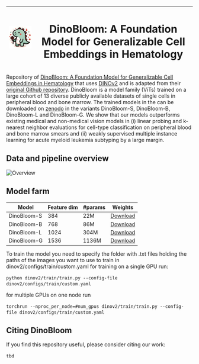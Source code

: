 
| <img src="media/logo.png" width="250" title="Cutie" /> | <h1>DinoBloom: A Foundation Model for Generalizable Cell Embeddings in Hematology</h1> 
|-|-|



Repository of [DinoBloom: A Foundation Model for Generalizable Cell Embeddings in Hematology](https://arxiv.org) that uses [DINOv2](https://arxiv.org/abs/2304.07193) and is adapted from their [original Github repository](https://github.com/facebookresearch/dinov2/tree/main/dinov2). DinoBloom is a model family (ViTs) trained on a large cohort of 13 diverse publicly available datasets of single cells in peripheral blood and bone marrow. The trained models in the can be downloaded on [zenodo](zenodolink.com) in the variants DinoBloom-S, DinoBloom-B, DinoBloom-L and DinoBloom-G. We show that our models outperforms existing medical and non-medical vision models in (i) linear probing and k-nearest neighbor evaluations for cell-type classification on peripheral blood and bone marrow smears and (ii) weakly supervised multiple instance learning for acute myeloid leukemia subtyping by a large margin.
## Data and pipeline overview
<img src="media/overview.png" width="2000" title="Overview" /> 

## Model farm
| Model         | Feature dim | #params | Weights
|---------------|-------------|---------|---------|
| DinoBloom-S   | 384         | 22M     |[Download](https://zenodo.org/records/10908163/files/DinoBloom-S.pth?download=1)|
| DinoBloom-B   | 768         | 86M     |[Download](https://zenodo.org/records/10908163/files/DinoBloom-B.pth?download=1)|
| DinoBloom-L   | 1024        | 304M    |[Download](https://zenodo.org/records/10908163/files/DinoBloom-L.pth?download=1)|
| DinoBloom-G   | 1536        | 1136M   |[Download](https://zenodo.org/records/10908163/files/DinoBloom-G.pth?download=1)|

To train the model you need to specify the folder with .txt files holding the paths of the images you want to use to train in dinov2/configs/train/custom.yaml
for training on a single GPU run: 
```
python dinov2/train/train.py --config-file dinov2/configs/train/custom.yaml
```
for multiple GPUs on one node run
```
torchrun --nproc_per_node=#num_gpus dinov2/train/train.py --config-file dinov2/configs/train/custom.yaml
```
## Citing DinoBloom

If you find this repository useful, please consider citing our work:

```
tbd
```
